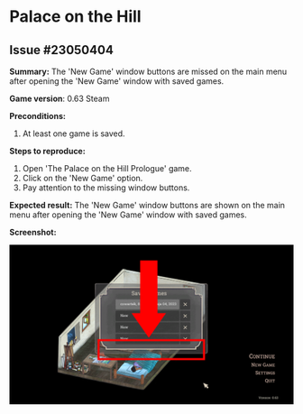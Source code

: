 # Palace on the Hill

## Issue #23050404

**Summary:** The 'New Game' window buttons are missed on the main menu after opening the 'New Game' window with saved games.

**Game version**: 0.63 Steam

**Preconditions:**

1. At least one game is saved.

**Steps to reproduce:**

1. Open 'The Palace on the Hill Prologue' game.
2. Click on the 'New Game' option.
3. Pay attention to the missing window buttons.

**Expected result:** The 'New Game' window buttons are shown on the main menu after opening the 'New Game' window with saved games.

**Screenshot:**

![23050404](23050404.png)
